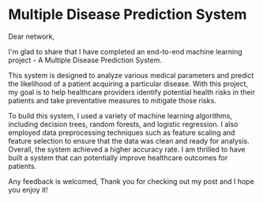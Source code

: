 # Multiple Disease Prediction System

Dear network,

I'm glad to share that I have completed an end-to-end machine learning project - A Multiple Disease Prediction System.

This system is designed to analyze various medical parameters and predict the likelihood of a patient acquiring a particular disease. With this project, my goal is to help healthcare providers identify potential health risks in their patients and take preventative measures to mitigate those risks.

To build this system, I used a variety of machine learning algorithms, including decision trees, random forests, and logistic regression. I also employed data preprocessing techniques such as feature scaling and feature selection to ensure that the data was clean and ready for analysis.
Overall, the system achieved a higher accuracy rate. I am thrilled to have built a system that can potentially improve healthcare outcomes for patients.

Any feedback is welcomed, Thank you for checking out my post and I hope you enjoy it!

